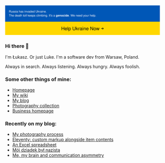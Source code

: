 [![SWUbanner](https://raw.githubusercontent.com/vshymanskyy/StandWithUkraine/main/banner2-direct.svg)](https://github.com/vshymanskyy/StandWithUkraine/blob/main/docs/README.md)

### Hi there 👋

I'm Łukasz. Or just Luke. I'm a software dev from Warsaw, Poland.

Always in search. Always listening. Always hungry. Always foolish.

### Some other things of mine:

* [Homepage](https://lukaszwojcik.net/)
* [My wiki](https://lukeswiki.eu/)
* [My blog](https://blog.lukaszwojcik.net/)
* [Photography collection](https://lukemgraphy.eu/)
* [Business homepage](https://lukem.net/)

### Recently on my blog:

<!-- BLOG-POST-LIST:START -->
- [My photography process](https://blog.lukaszwojcik.net/my-photography-process/)
- [Eleventy: custom markup alongside item contents](https://blog.lukaszwojcik.net/eleventy-custom-markup-alongside-item-contents/)
- [An Excel spreadsheet](https://blog.lukaszwojcik.net/an-excel-spreadsheet/)
- [Mój dziadek był nazistą](https://blog.lukaszwojcik.net/moj-dziadek-byl-nazista/)
- [Me, my brain and communication asymmetry](https://blog.lukaszwojcik.net/me-my-brain-and-communication-asymmetry/)
<!-- BLOG-POST-LIST:END -->

